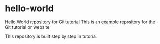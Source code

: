 # hello-world
Hello World repository for Git
tutorial
This is an example repository for the Git tutorial on website

This repository is built step by step in tutorial.

